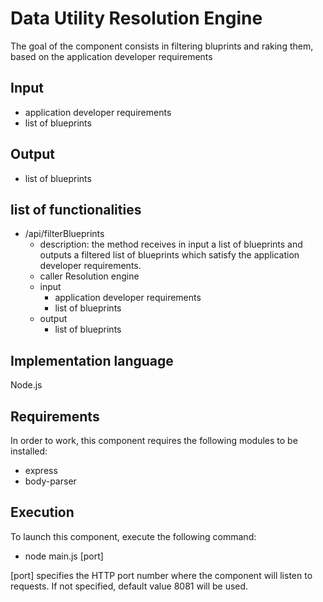 # Data Utility Resolution Engine
The goal of the component consists in filtering bluprints and raking them, based on the application developer requirements

## Input
* application developer requirements
* list of blueprints 

## Output
* list of blueprints 

## list of functionalities
* /api/filterBlueprints
  * description: the method receives in input a list of blueprints and outputs a filtered list of blueprints which satisfy the application developer requirements.
  * caller Resolution engine
  * input
    * application developer requirements
    * list of blueprints 
  * output
    * list of blueprints 
  

## Implementation language
Node.js

## Requirements
In order to work, this component requires the following modules to be installed:

* express
* body-parser

## Execution
To launch this component, execute the following command:
* node main.js [port]

[port] specifies the HTTP port number where the component will listen to requests. If not specified, default value 8081 will be used.